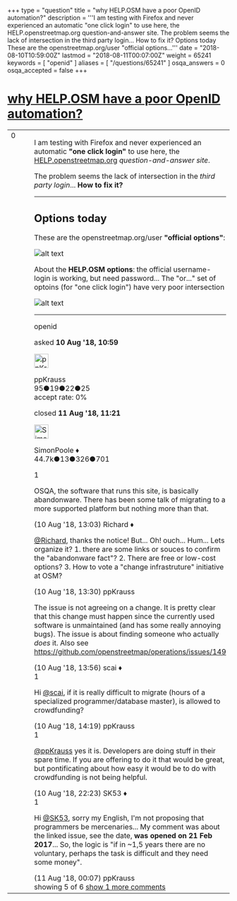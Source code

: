 +++
type = "question"
title = "why HELP.OSM have a poor OpenID automation?"
description = '''I am testing with Firefox and never experienced an automatic &quot;one click login&quot; to use here, the HELP.openstreetmap.org question-and-answer site. The problem seems the lack of intersection in the third party login... How to fix it?  Options today These are the openstreetmap.org/user &quot;official options...'''
date = "2018-08-10T10:59:00Z"
lastmod = "2018-08-11T00:07:00Z"
weight = 65241
keywords = [ "openid" ]
aliases = [ "/questions/65241" ]
osqa_answers = 0
osqa_accepted = false
+++

<div class="headNormal">

# [why HELP.OSM have a poor OpenID automation?](/questions/65241/why-helposm-have-a-poor-openid-automation)

</div>

<div id="main-body">

<div id="askform">

<table id="question-table" style="width:100%;">
<colgroup>
<col style="width: 50%" />
<col style="width: 50%" />
</colgroup>
<tbody>
<tr>
<td style="width: 30px; vertical-align: top"><div class="vote-buttons">
<span id="post-65241-upvote" class="ajax-command post-vote up" rel="nofollow" title="I like this post (click again to cancel)"> </span>
<div id="post-65241-score" class="post-score" title="current number of votes">
0
</div>
<span id="post-65241-downvote" class="ajax-command post-vote down" rel="nofollow" title="I dont like this post (click again to cancel)"> </span> <span id="favorite-mark" class="ajax-command favorite-mark" rel="nofollow" title="mark/unmark this question as favorite (click again to cancel)"> </span>
<div id="favorite-count" class="favorite-count">
&#10;</div>
</div></td>
<td><div id="item-right">
<div class="question-body">
<p>I am testing with Firefox and never experienced an automatic <strong>"one click login"</strong> to use here, the <a href="https://help.openstreetmap.org">HELP.openstreetmap.org</a> <em>question-and-answer site</em>.</p>
<p>The problem seems the lack of intersection in the <em>third party login</em>... <strong>How to fix it?</strong></p>
<hr />
<h2 id="options-today">Options today</h2>
<p>These are the openstreetmap.org/user <strong>"official options"</strong>:</p>
<p><img src="/upfiles/Screenshot-2018-8-10_OpenStreetMap.png" alt="alt text" /></p>
<p>About the <strong>HELP.OSM options</strong>: the official username-login is working, but need password... The "or..." set of optoins (for "one click login") have very poor intersection</p>
<p><img src="/upfiles/Screenshot-2018-8-10_Login_-_OSM_Help.png" alt="alt text" /></p>
<hr />
</div>
<div id="question-tags" class="tags-container tags">
<span class="post-tag tag-link-openid" rel="tag" title="see questions tagged &#39;openid&#39;">openid</span>
</div>
<div id="question-controls" class="post-controls">
&#10;</div>
<div class="post-update-info-container">
<div class="post-update-info post-update-info-user">
<p>asked <strong>10 Aug '18, 10:59</strong></p>
<img src="https://secure.gravatar.com/avatar/6963015ca2c3146e2a2a348b7fcb793b?s=32&amp;d=identicon&amp;r=g" class="gravatar" width="32" height="32" alt="ppKrauss&#39;s gravatar image" />
<p><span>ppKrauss</span><br />
<span class="score" title="95 reputation points">95</span><span title="19 badges"><span class="badge1">●</span><span class="badgecount">19</span></span><span title="22 badges"><span class="silver">●</span><span class="badgecount">22</span></span><span title="25 badges"><span class="bronze">●</span><span class="badgecount">25</span></span><br />
<span class="accept_rate" title="Rate of the user&#39;s accepted answers">accept rate:</span> <span title="ppKrauss has no accepted answers">0%</span></p>
</img>
</div>
<div class="post-update-info post-update-info-edited">
<p><span> closed <strong>11 Aug '18, 11:21</strong> </span></p>
<img src="https://secure.gravatar.com/avatar/ad2513d6f8e3d709d576ace900c12fa5?s=32&amp;d=identicon&amp;r=g" class="gravatar" width="32" height="32" alt="SimonPoole&#39;s gravatar image" />
<p><span>SimonPoole ♦</span><br />
<span class="score" title="44667 reputation points"><span>44.7k</span></span><span title="13 badges"><span class="badge1">●</span><span class="badgecount">13</span></span><span title="326 badges"><span class="silver">●</span><span class="badgecount">326</span></span><span title="701 badges"><span class="bronze">●</span><span class="badgecount">701</span></span></p>
</img>
</div>
</div>
<div id="comments-container-65241" class="comments-container">
<span id="65243"></span>
<div id="comment-65243" class="comment">
<div id="post-65243-score" class="comment-score">
1
</div>
<div class="comment-text">
<p>OSQA, the software that runs this site, is basically abandonware. There has been some talk of migrating to a more supported platform but nothing more than that.</p>
</div>
<div id="comment-65243-info" class="comment-info">
<span class="comment-age">(10 Aug '18, 13:03)</span> <span class="comment-user userinfo">Richard ♦</span>
</div>
</div>
<span id="65244"></span>
<div id="comment-65244" class="comment">
<div id="post-65244-score" class="comment-score">
&#10;</div>
<div class="comment-text">
<p><a href="https://help.openstreetmap.org/users/5/richard">@Richard</a>, thanks the notice! But... Oh! ouch... Hum... Lets organize it? 1. there are some links or souces to confirm the "abandonware fact"? 2. There are free or low-cost options? 3. How to vote a "change infrastruture" initiative at OSM?</p>
</div>
<div id="comment-65244-info" class="comment-info">
<span class="comment-age">(10 Aug '18, 13:30)</span> <span class="comment-user userinfo">ppKrauss</span>
</div>
</div>
<span id="65245"></span>
<div id="comment-65245" class="comment not_top_scorer">
<div id="post-65245-score" class="comment-score">
&#10;</div>
<div class="comment-text">
<p>The issue is not agreeing on a change. It is pretty clear that this change must happen since the currently used software is unmaintained (and has some really annoying bugs). The issue is about finding someone who actually <em>does</em> it. Also see <a href="https://github.com/openstreetmap/operations/issues/149">https://github.com/openstreetmap/operations/issues/149</a></p>
</div>
<div id="comment-65245-info" class="comment-info">
<span class="comment-age">(10 Aug '18, 13:56)</span> <span class="comment-user userinfo">scai ♦</span>
</div>
</div>
<span id="65246"></span>
<div id="comment-65246" class="comment">
<div id="post-65246-score" class="comment-score">
1
</div>
<div class="comment-text">
<p>Hi <a href="https://help.openstreetmap.org/users/158/scai">@scai</a>, if it is really difficult to migrate (hours of a specialized programmer/database master), is allowed to crowdfunding?</p>
</div>
<div id="comment-65246-info" class="comment-info">
<span class="comment-age">(10 Aug '18, 14:19)</span> <span class="comment-user userinfo">ppKrauss</span>
</div>
</div>
<span id="65261"></span>
<div id="comment-65261" class="comment">
<div id="post-65261-score" class="comment-score">
1
</div>
<div class="comment-text">
<p><a href="https://help.openstreetmap.org/users/14889/ppkrauss">@ppKrauss</a> yes it is. Developers are doing stuff in their spare time. If you are offering to do it that would be great, but pontificating about how easy it would be to do with crowdfunding is not being helpful.</p>
</div>
<div id="comment-65261-info" class="comment-info">
<span class="comment-age">(10 Aug '18, 22:23)</span> <span class="comment-user userinfo">SK53 ♦</span>
</div>
</div>
<span id="65262"></span>
<div id="comment-65262" class="comment">
<div id="post-65262-score" class="comment-score">
1
</div>
<div class="comment-text">
<p>Hi <a href="https://help.openstreetmap.org/users/647/sk53">@SK53</a>, sorry my English, I'm not proposing that programmers be mercenaries... My comment was about the linked issue, see the date, <strong>was opened on 21 Feb 2017</strong>... So, the logic is "if in ~1,5 years there are no voluntary, perhaps the task is difficult and they need some money".</p>
</div>
<div id="comment-65262-info" class="comment-info">
<span class="comment-age">(11 Aug '18, 00:07)</span> <span class="comment-user userinfo">ppKrauss</span>
</div>
</div>
</div>
<div id="comment-tools-65241" class="comment-tools">
<span class="comments-showing"> showing 5 of 6 </span> <a href="#" class="show-all-comments-link">show 1 more comments</a>
</div>
<div class="clear">
&#10;</div>
<div id="comment-65241-form-container" class="comment-form-container">
&#10;</div>
<div class="clear">
&#10;</div>
</div></td>
</tr>
</tbody>
</table>

</div>

</div>

